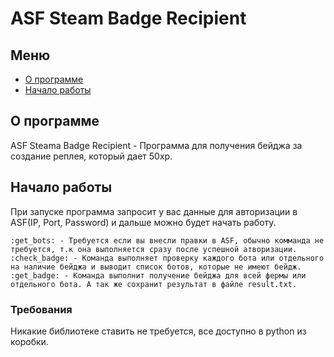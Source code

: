 # ASF Steam Badge Recipient

## Меню

- [О программе](#about)
- [Начало работы](#getting_started)

## О программе <a name = "about"></a>

ASF Steama Badge Recipient - Программа для получения бейджа за создание реплея, который дает 50xp.

## Начало работы <a name = "getting_started"></a>

При запуске программа запросит у вас данные для авторизации в ASF(IP, Port, Password) и дальше можно будет начать работу.

```
:get_bots: - Требуется если вы внесли правки в ASF, обычно комманда не требуется, т.к она выполняется сразу после успешной атворизации.
:check_badge: - Команда выполняет проверку каждого бота или отдельного на наличие бейджа и выводит список ботов, которые не имеют бейдж.
:get_badge: - Команда выполнит получение бейджа для всей фермы или отдельного бота. А так же сохранит результат в файле result.txt.
```

### Требования

Никакие библиотеке ставить не требуется, все доступно в python из коробки.
